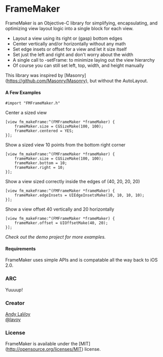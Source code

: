# FrameMaker

FrameMaker is an Objective-C library for simplifying, encapsulating, and optimizing view layout logic into a single block for each view.

- Layout a view using its right or (gasp) bottom edges
- Center vertically and/or horizontally without any math
- Set edge insets or offset for a view and let it size itself
- Set just the left and right and don't worry about the width
- A single call to -setFrame: to minimize laying out the view hierarchy
- Of course you can still set left, top, width, and height manually

This library was inspired by [Masonry] (https://github.com/Masonry/Masonry), but without the AutoLayout.

#### A Few Examples

```objc
#import "FMFrameMaker.h"
```
Center a sized view
```objc
[view fm_makeFrame:^(FMFrameMaker *frameMaker) {
	frameMaker.size = CGSizeMake(100, 100);
	frameMaker.centered = YES;
}];
```
Show a sized view 10 points from the bottom right corner
```objc
[view fm_makeFrame:^(FMFrameMaker *frameMaker) {
	frameMaker.size = CGSizeMake(100, 100);
	frameMaker.bottom = 10;
	frameMaker.right = 10;
}];
```
Show a view sized correctly inside the edges of (40, 20, 20, 20)
```objc
[view fm_makeFrame:^(FMFrameMaker *frameMaker) {
	frameMaker.edgeInsets = UIEdgeInsetsMake(10, 10, 10, 10);
}];
```
Show a view offset 40 vertically and 20 horizontally
```objc
[view fm_makeFrame:^(FMFrameMaker *frameMaker) {
	frameMaker.offset = UIOffsetMake(40, 20);
}];
```

*Check out the demo project for more examples.*


#### Requirements

FrameMaker uses simple APIs and is compatable all the way back to iOS 2.0.

### ARC

Yuuuup!

### Creator

[Andy LaVoy](http://github.com/lavoy)  
[@lavoy](https://twitter.com/lavoy)

### License

FrameMaker is available under the [MIT] (http://opensource.org/licenses/MIT) license.